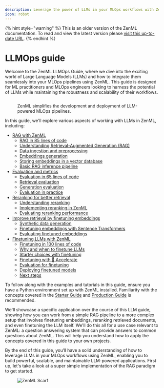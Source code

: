```yaml
---
description: Leverage the power of LLMs in your MLOps workflows with ZenML.
icon: robot
---
```


{% hint style="warning" %}
This is an older version of the ZenML documentation. To read and view the latest version please [visit this up-to-date URL](https://docs.zenml.io).
{% endhint %}


# LLMOps guide

Welcome to the ZenML LLMOps Guide, where we dive into the exciting world of Large Language Models (LLMs) and how to integrate them seamlessly into your MLOps pipelines using ZenML. This guide is designed for ML practitioners and MLOps engineers looking to harness the potential of LLMs while maintaining the robustness and scalability of their workflows.

<figure><img src="../../.gitbook/assets/rag-overview.png" alt=""><figcaption><p>ZenML simplifies the development and deployment of LLM-powered MLOps pipelines.</p></figcaption></figure>

In this guide, we'll explore various aspects of working with LLMs in ZenML, including:

* [RAG with ZenML](rag-with-zenml/)
  * [RAG in 85 lines of code](rag-with-zenml/rag-85-loc.md)
  * [Understanding Retrieval-Augmented Generation (RAG)](rag-with-zenml/understanding-rag.md)
  * [Data ingestion and preprocessing](rag-with-zenml/data-ingestion.md)
  * [Embeddings generation](rag-with-zenml/embeddings-generation.md)
  * [Storing embeddings in a vector database](rag-with-zenml/storing-embeddings-in-a-vector-database.md)
  * [Basic RAG inference pipeline](rag-with-zenml/basic-rag-inference-pipeline.md)
* [Evaluation and metrics](evaluation/)
  * [Evaluation in 65 lines of code](evaluation/evaluation-in-65-loc.md)
  * [Retrieval evaluation](evaluation/retrieval.md)
  * [Generation evaluation](evaluation/generation.md)
  * [Evaluation in practice](evaluation/evaluation-in-practice.md)
* [Reranking for better retrieval](reranking/)
  * [Understanding reranking](reranking/understanding-reranking.md)
  * [Implementing reranking in ZenML](reranking/implementing-reranking.md)
  * [Evaluating reranking performance](reranking/evaluating-reranking-performance.md)
* [Improve retrieval by finetuning embeddings](finetuning-embeddings/)
  * [Synthetic data generation](finetuning-embeddings/synthetic-data-generation.md)
  * [Finetuning embeddings with Sentence Transformers](finetuning-embeddings/finetuning-embeddings-with-sentence-transformers.md)
  * [Evaluating finetuned embeddings](finetuning-embeddings/evaluating-finetuned-embeddings.md)
* [Finetuning LLMs with ZenML](finetuning-llms/)
  * [Finetuning in 100 lines of code](finetuning-llms/finetuning-100-loc.md)
  * [Why and when to finetune LLMs](finetuning-llms/why-and-when-to-finetune-llms.md)
  * [Starter choices with finetuning](finetuning-llms/starter-choices-for-finetuning-llms.md)
  * [Finetuning with 🤗 Accelerate](finetuning-llms/finetuning-with-accelerate.md)
  * [Evaluation for finetuning](finetuning-llms/evaluation-for-finetuning.md)
  * [Deploying finetuned models](finetuning-llms/deploying-finetuned-models.md)
  * [Next steps](finetuning-llms/next-steps.md)

To follow along with the examples and tutorials in this guide, ensure you have a Python environment set up with ZenML installed. Familiarity with the concepts covered in the [Starter Guide](../starter-guide/) and [Production Guide](../production-guide/) is recommended.

We'll showcase a specific application over the course of this LLM guide, showing how you can work from a simple RAG pipeline to a more complex setup that involves finetuning embeddings, reranking retrieved documents, and even finetuning the LLM itself. We'll do this all for a use case relevant to ZenML: a question answering system that can provide answers to common questions about ZenML. This will help you understand how to apply the concepts covered in this guide to your own projects.

By the end of this guide, you'll have a solid understanding of how to leverage LLMs in your MLOps workflows using ZenML, enabling you to build powerful, scalable, and maintainable LLM-powered applications. First up, let's take a look at a super simple implementation of the RAG paradigm to get started.

<figure><img src="https://static.scarf.sh/a.png?x-pxid=f0b4f458-0a54-4fcd-aa95-d5ee424815bc" alt="ZenML Scarf"><figcaption></figcaption></figure>
